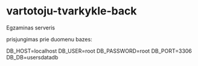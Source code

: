 # vartotoju-tvarkykle-back
Egzaminas serveris


prisjungimas prie duomenu bazes:

DB_HOST=localhost
DB_USER=root
DB_PASSWORD=root
DB_PORT=3306
DB_DB=usersdatadb
